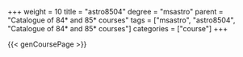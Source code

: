 +++
weight = 10
title = "astro8504"
degree = "msastro"
parent = "Catalogue of 84* and 85* courses"
tags = ["msastro", "astro8504", "Catalogue of 84* and 85* courses"]
categories = ["course"]
+++

{{< genCoursePage >}}
